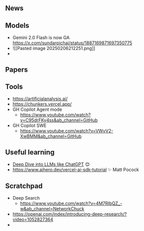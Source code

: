 ## News

## Models
- Gemini 2.0 Flash is now GA https://x.com/sundarpichai/status/1887169871697350775
- ![[Pasted image 20250206212251.png]]
- 

## Papers

## Tools
- https://artificialanalysis.ai/
- https://chunkers.vercel.app/ 
- GH Copilot Agent mode
	- https://www.youtube.com/watch?v=C95drFKy4ss&ab_channel=GitHub
- GH Copilot SWE
	- https://www.youtube.com/watch?v=VWvV2-XwBMM&ab_channel=GitHub

## Useful learning
- [Deep Dive into LLMs like ChatGPT](https://www.youtube.com/watch?v=7xTGNNLPyMI&ab_channel=AndrejKarpathy ) 😊
- https://www.aihero.dev/vercel-ai-sdk-tutorial ✨ Matt Pocock

## Scratchpad
- Deep Search 
	- https://www.youtube.com/watch?v=4M7RIbQZ_-w&ab_channel=NetworkChuck
- https://openai.com/index/introducing-deep-research/?video=1052827364
- 